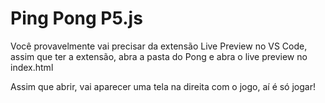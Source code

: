 # Ping Pong P5.js

Você provavelmente vai precisar da extensão Live Preview no VS Code, assim que ter a extensão, abra a pasta do Pong e abra o live preview no index.html

Assim que abrir, vai aparecer uma tela na direita com o jogo, aí é só jogar!
